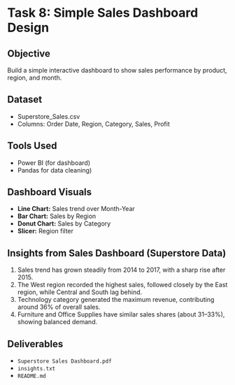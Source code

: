 # Task 8: Simple Sales Dashboard Design

## Objective
Build a simple interactive dashboard to show sales performance by product, region, and month.

## Dataset
- Superstore_Sales.csv  
- Columns: Order Date, Region, Category, Sales, Profit

## Tools Used
- Power BI (for dashboard)
- Pandas for data cleaning)

## Dashboard Visuals
- **Line Chart:** Sales trend over Month-Year
- **Bar Chart:** Sales by Region
- **Donut Chart:** Sales by Category
- **Slicer:** Region filter

## Insights from Sales Dashboard (Superstore Data)
1. Sales trend has grown steadily from 2014 to 2017, with a sharp rise after 2015.  
2. The West region recorded the highest sales, followed closely by the East region, while Central and South lag behind.  
3. Technology category generated the maximum revenue, contributing around 36% of overall sales.  
4. Furniture and Office Supplies have similar sales shares (about 31–33%), showing balanced demand.  

## Deliverables
- `Superstore Sales Dashboard.pdf`
- `insights.txt`
- `README.md`
